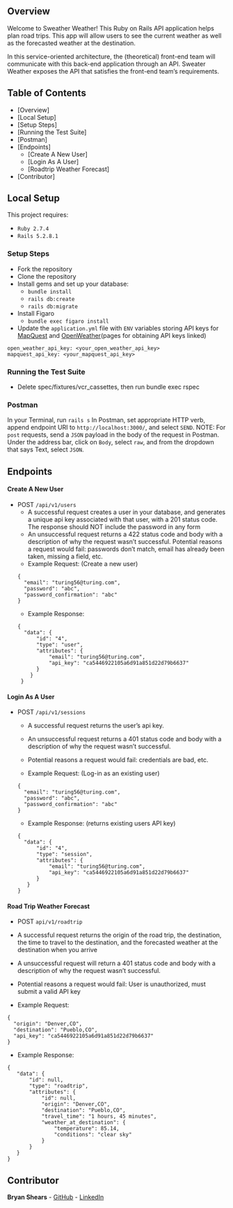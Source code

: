 ## Overview
Welcome to Sweather Weather! This Ruby on Rails API application helps plan road trips. This app will allow users to see the current weather as well as the forecasted weather at the destination.

In this service-oriented architecture, the (theoretical) front-end team will communicate with this back-end application through an API. Sweater Weather exposes the API that satisfies the front-end team’s requirements.

## Table of Contents
* [Overview]
* [Local Setup]
* [Setup Steps]
* [Running the Test Suite]
* [Postman]
* [Endpoints]
  * [Create A New User]
  * [Login As A User]
  * [Roadtrip Weather Forecast]
* [Contributor]
## Local Setup 
This project requires:
 * `Ruby 2.7.4`
 * `Rails 5.2.8.1`

### Setup Steps
* Fork the repository
* Clone the repository
* Install gems and set up your database:
   * `bundle install`
   * `rails db:create`
   * `rails db:migrate`
* Install Figaro
   * `bundle exec figaro install`
* Update the `application.yml` file with `ENV` variables storing API keys for [MapQuest](https://developer.mapquest.com/documentation/geocoding-api/) and [OpenWeather](https://openweathermap.org/api/one-call-api)(pages for obtaining API keys linked)

```
open_weather_api_key: <your_open_weather_api_key>
mapquest_api_key: <your_mapquest_api_key>
```
### Running the Test Suite
* Delete spec/fixtures/vcr_cassettes, then run bundle exec rspec

### Postman 
In your Terminal, run `rails s`
In Postman, set appropriate HTTP verb, append endpoint URI to `http://localhost:3000/`, and select `SEND`.
NOTE: For `post` requests, send a `JSON` payload in the body of the request in Postman. Under the address bar, click on `Body`, select `raw`, and from the dropdown that says Text, select `JSON`.

## Endpoints 
#### Create A New User  
* POST `/api/v1/users`
  *  A successful request creates a user in your database, and generates a unique api key associated with that user, with a 201 status code. The response should NOT include the password in any form
  *  An unsuccessful request returns a 422 status code and body with a description of why the request wasn’t successful. Potential reasons a request would fail: passwords don’t match, email has already been taken, missing a field, etc.
  * Example Request: (Create a new user)
  ```
  {
    "email": "turing56@turing.com",
    "password": "abc",
    "password_confirmation": "abc"
  }
  ```
  * Example Response:
  ``` 
  {
    "data": {
        "id": "4",
        "type": "user",
        "attributes": {
            "email": "turing56@turing.com",
            "api_key": "ca5446922105a6d91a851d22d79b6637"
        }
      }
   }
  ```
 #### Login As A User 
 * POST `/api/v1/sessions`
   *  A successful request returns the user’s api key.
   *  An unsuccessful request returns a 401 status code and body with a description of why the request wasn’t successful.
   *  Potential reasons a request would fail: credentials are bad, etc.
   
   * Example Request: (Log-in as an existing user)
    ```
    {
      "email": "turing56@turing.com",
      "password": "abc",
      "password_confirmation": "abc"
    }
    ```
    
   * Example Response: (returns existing users API key)
    
    ```
    {
      "data": {
          "id": "4",
          "type": "session",
          "attributes": {
              "email": "turing56@turing.com",
              "api_key": "ca5446922105a6d91a851d22d79b6637"
          }
       }
    }
    ```
 #### Road Trip Weather Forecast
 * POST `api/v1/roadtrip` 
 * A successful request returns the origin of the road trip, the destination, the time to travel to the destination, and the forecasted weather at the destination when you arrive 
 * A unsuccessful request will return a 401 status code and body with a description of why the request wasn’t successful.
 * Potential reasons a request would fail: User is unauthorized, must submit a valid API key 

 * Example Request: 
  ```
  {
    "origin": "Denver,CO",
    "destination": "Pueblo,CO",
    "api_key": "ca5446922105a6d91a851d22d79b6637"
  }
  ```
  
 * Example Response: 
 
 ``` 
 {
    "data": {
        "id": null,
        "type": "roadtrip",
        "attributes": {
            "id": null,
            "origin": "Denver,CO",
            "destination": "Pueblo,CO",
            "travel_time": "1 hours, 45 minutes",
            "weather_at_destination": {
                "temperature": 85.14,
                "conditions": "clear sky"
            }
        }
    }
}
``` 
## Contributor
 **Bryan Shears** - [GitHub](https://github.com/b-shears) - [LinkedIn](https://github.com/b-shears)
